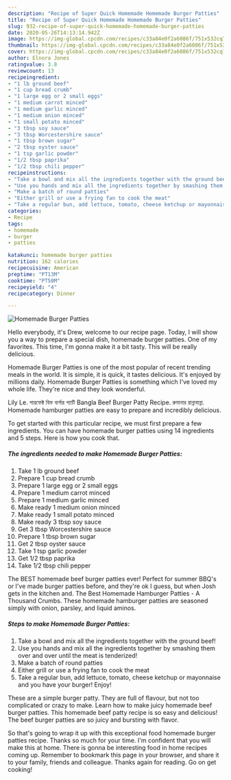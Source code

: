 ```yaml
---
description: "Recipe of Super Quick Homemade Homemade Burger Patties"
title: "Recipe of Super Quick Homemade Homemade Burger Patties"
slug: 932-recipe-of-super-quick-homemade-homemade-burger-patties
date: 2020-05-26T14:13:14.942Z
image: https://img-global.cpcdn.com/recipes/c33a84e0f2a6086f/751x532cq70/homemade-burger-patties-recipe-main-photo.jpg
thumbnail: https://img-global.cpcdn.com/recipes/c33a84e0f2a6086f/751x532cq70/homemade-burger-patties-recipe-main-photo.jpg
cover: https://img-global.cpcdn.com/recipes/c33a84e0f2a6086f/751x532cq70/homemade-burger-patties-recipe-main-photo.jpg
author: Elnora Jones
ratingvalue: 3.8
reviewcount: 13
recipeingredient:
- "1 lb ground beef"
- "1 cup bread crumb"
- "1 large egg or 2 small eggs"
- "1 medium carrot minced"
- "1 medium garlic minced"
- "1 medium onion minced"
- "1 small potato minced"
- "3 tbsp soy sauce"
- "3 tbsp Worcestershire sauce"
- "1 tbsp brown sugar"
- "2 tbsp oyster sauce"
- "1 tsp garlic powder"
- "1/2 tbsp paprika"
- "1/2 tbsp chili pepper"
recipeinstructions:
- "Take a bowl and mix all the ingredients together with the ground beef!"
- "Use you hands and mix all the ingredients together by smashing them over and over until the meat is tenderized!"
- "Make a batch of round patties"
- "Either grill or use a frying fan to cook the meat"
- "Take a regular bun, add lettuce, tomato, cheese ketchup or mayonnaise and you have your burger! Enjoy!"
categories:
- Recipe
tags:
- homemade
- burger
- patties

katakunci: homemade burger patties 
nutrition: 162 calories
recipecuisine: American
preptime: "PT13M"
cooktime: "PT50M"
recipeyield: "4"
recipecategory: Dinner

---
```



![Homemade Burger Patties](https://img-global.cpcdn.com/recipes/c33a84e0f2a6086f/751x532cq70/homemade-burger-patties-recipe-main-photo.jpg)

Hello everybody, it's Drew, welcome to our recipe page. Today, I will show you a way to prepare a special dish, homemade burger patties. One of my favorites. This time, I'm gonna make it a bit tasty. This will be really delicious.

Homemade Burger Patties is one of the most popular of recent trending meals in the world. It is simple, it is quick, it tastes delicious. It's enjoyed by millions daily. Homemade Burger Patties is something which I've loved my whole life. They're nice and they look wonderful.

Lily Le. পারফেক্ট বিফ বার্গার প্যাটি Bangla Beef Burger Patty Recipe. রুমানার রান্নাবান্না. Homemade hamburger patties are easy to prepare and incredibly delicious.


To get started with this particular recipe, we must first prepare a few ingredients. You can have homemade burger patties using 14 ingredients and 5 steps. Here is how you cook that.

<!--inarticleads1-->

##### The ingredients needed to make Homemade Burger Patties:

1. Take 1 lb ground beef
1. Prepare 1 cup bread crumb
1. Prepare 1 large egg or 2 small eggs
1. Prepare 1 medium carrot minced
1. Prepare 1 medium garlic minced
1. Make ready 1 medium onion minced
1. Make ready 1 small potato minced
1. Make ready 3 tbsp soy sauce
1. Get 3 tbsp Worcestershire sauce
1. Prepare 1 tbsp brown sugar
1. Get 2 tbsp oyster sauce
1. Take 1 tsp garlic powder
1. Get 1/2 tbsp paprika
1. Take 1/2 tbsp chili pepper


The BEST homemade beef burger patties ever! Perfect for summer BBQ&#39;s or I&#39;ve made burger patties before, and they&#39;re ok I guess, but when Josh gets in the kitchen and. The Best Homemade Hamburger Patties - A Thousand Crumbs. These homemade hamburger patties are seasoned simply with onion, parsley, and liquid aminos. 

<!--inarticleads2-->

##### Steps to make Homemade Burger Patties:

1. Take a bowl and mix all the ingredients together with the ground beef!
1. Use you hands and mix all the ingredients together by smashing them over and over until the meat is tenderized!
1. Make a batch of round patties
1. Either grill or use a frying fan to cook the meat
1. Take a regular bun, add lettuce, tomato, cheese ketchup or mayonnaise and you have your burger! Enjoy!


These are a simple burger patty. They are full of flavour, but not too complicated or crazy to make. Learn how to make juicy homemade beef burger patties. This homemade beef patty recipe is so easy and delicious! The beef burger patties are so juicy and bursting with flavor. 

So that's going to wrap it up with this exceptional food homemade burger patties recipe. Thanks so much for your time. I'm confident that you will make this at home. There is gonna be interesting food in home recipes coming up. Remember to bookmark this page in your browser, and share it to your family, friends and colleague. Thanks again for reading. Go on get cooking!
